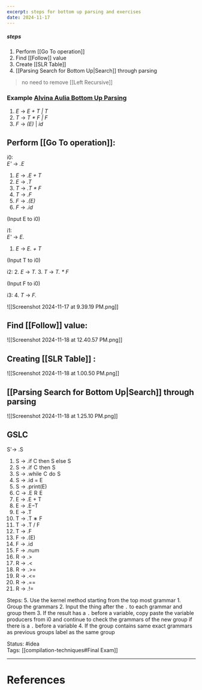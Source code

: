 ```yaml
---
excerpt: steps for bottom up parsing and exercises
date: 2024-11-17
---
```

##### steps
1. Perform [[Go To operation]]
2. Find [[Follow]] value
3. Create [[SLR Table]]
4. [[Parsing Search for Bottom Up|Search]] through parsing

> no need to remove [[Left Recursive]]

### Example [Alvina Aulia Bottom Up Parsing](https://www.youtube.com/watch?v=X6RaKj53oGo&ab_channel=AlvinaAulia)  
1. _E_ -> *E + T | T*
2. *T* -> *T * F | F*
5. *F* -> *(E)* | *id*
## Perform [[Go To operation]]:
i0:  
*E'* -> *.E*   
1. _E_ -> *.E + T*
2.  _E_ -> *.T*
3. *T* -> *.T * F*
4. *T* -> *.F*
5. *F* -> *.(E)*
6. *F* -> *.id*

(Input E to i0)

i1:  
*E'* -> *E.*  
1. _E_ -> *E. + T*

(Input T to i0)  

i2:
2.  _E_ -> *T.*
3. *T* -> *T. * F*

(Input F to i0)  

i3:
4. *T* -> *F.*

![[Screenshot 2024-11-17 at 9.39.19 PM.png]]

## Find [[Follow]] value:

![[Screenshot 2024-11-18 at 12.40.57 PM.png]]
## Creating [[SLR Table]] :

![[Screenshot 2024-11-18 at 1.00.50 PM.png]]

## [[Parsing Search for Bottom Up|Search]] through parsing

![[Screenshot 2024-11-18 at 1.25.10 PM.png]]
## GSLC
S'-> .S
1. S -> .if C then S else S 
2. S -> .if  C  then  S
3. S -> .while  C  do  S
4. S -> .id = E
5. S -> .print(E)
6. C -> .E  R  E
7. E -> .E + T 
8. E -> .E−T 
9. E -> .T
10. T -> .T ∗ F
11. T ->  .T / F 
12. T -> .F
13. F -> .(E) 
14. F -> .id
15. F -> .num
16. R -> .> 
17. R ->  .< 
18. R ->  .>=  
19. R -> .<=
20. R -> .==
21. R -> .!=

 Steps:
5. Use the kernel method starting from the top most grammar
	1. Group the grammars
	2. Input the thing after the `.` to each grammar and group them
	3. If the result has a `.` before a variable, copy paste the variable producers from i0 and continue to check the grammars of the new group if there is a `.` before a variable
	4. If the group contains same exact grammars as previous groups label as the same group

Status: #idea  
Tags:  [[compilation-techniques#Final Exam]]

---
# References